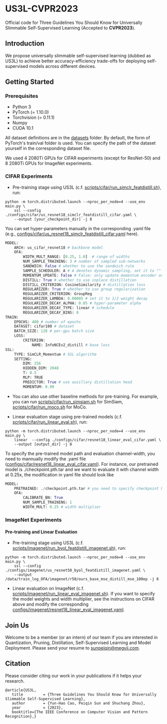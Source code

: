 # US3L-CVPR2023
Official code for Three Guidelines You Should Know for Universally Slimmable Self-Supervised Learning (Accepted to **CVPR2023**).


## Introduction
We propose universally slimmable self-supervised learning (dubbed as US3L) to achieve better accuracy-efficiency trade-offs for deploying self-supervised models across different devices.

## Getting Started

### Prerequisites
* Python 3
* PyTorch (= 1.10.0)
* Torchvision (= 0.11.1)
* Numpy
* CUDA 10.1

All dataset definitions are in the [datasets](datasets/) folder. By default, the form of PyTorch's train/val folder is used. You can specify the path of the dataset yourself in the corresponding dataset file.

We used 4 2080Ti GPUs for CIFAR experiments (except for ResNet-50) and 8 2080Ti GPUs for ImageNet experiments.

### CIFAR Experiments
- Pre-training stage using US3L (c.f. [scripts/cifar/run_simclr_featdistill.sh](scripts/cifar/run_simclr_featdistill.sh)), run:
```
python -m torch.distributed.launch --nproc_per_node=4 --use_env main.py \
    ssl --config ./configs/cifar/us_resnet18_simclr_featdistill_cifar.yaml \
    --output [your_checkpoint_dir] -j 8
```
You can set hyper-parameters manually in the corresponding .yaml file (e.g., [configs/cifar/us_resnet18_simclr_featdistill_cifar.yaml](configs/cifar/us_resnet18_simclr_featdistill_cifar.yaml) here).
```python
MODEL:
    ARCH: us_cifar_resnet18 # backbone model
    OFA:
        WIDTH_MULT_RANGE: [0.25, 1.0]  # range of widths
        NUM_SAMPLE_TRAINING: 3 # number of sampled sub-networks
        SANDWICH: False # whether to use the sandwich rule
        SAMPLE_SCHEDULER: A # A denotes dynamic sampling, set it to "" to deactivate
        MOMENTUM_UPDATE: False # False: only update momentum encoder once (max model forward pass)
        DISTILL: True # whether to use inplace distillation
        DISTILL_CRITERION: CosineSimilarity # distillation loss
        REGULARIZER: True # whether to use group regularization
        REGULARIZER_CRITERION: GroupReg
        REGULARIZER_LAMBDA: 0.00005 # set it to 1/2 weight decay
        REGULARIZER_DECAY_ALPHA: 0.05 # hyper-parameter alpha
        REGULARIZER_DECAY_TYPE: linear # schedule
        REGULARIZER_DECAY_BINS: 8
TRAIN:
    EPOCHS: 400 # number of epochs
    DATASET: cifar100 # dataset
    BATCH_SIZE: 128 # per-gpu batch size
    LOSS:
        CRITERION:
            NAME: InfoNCEv2_distill # base loss
SSL:
    TYPE: SimCLR_Momentum # SSL algorithm
    SETTING:
        DIM: 256
        HIDDEN_DIM: 2048
        T: 0.5
        MLP: TRUE
        PREDICTOR: True # use auxillary distillation head
        MOMENTUM: 0.99
```

- You can also use other baseline methods for pre-training. For example, you can run [scripts/cifar/run_simsiam.sh](scripts/cifar/run_simsiam.sh) for SimSiam, [scripts/cifar/run_moco.sh](scripts/cifar/run_moco.sh) for MoCo.

- Linear evaluation stage using pre-trained models (c.f. [scripts/cifar/run_linear_eval.sh](scripts/cifar/run_linear_eval.sh)), run:
```
python -m torch.distributed.launch --nproc_per_node=4 --use_env main.py \
    linear  --config ./configs/cifar/resnet18_linear_eval_cifar.yaml \
    --output [output_dir] -j 8
```
To specify the pre-trained model path and evaluation channel-width, you need to mannually modify the .yaml file ([configs/cifar/resnet18_linear_eval_cifar.yaml](./configs/cifar/resnet18_linear_eval_cifar.yaml)). For instance, our pretrained model is ./checkpoint.pth.tar and we want to evaluate it with channel width at 0.25x, the modification in yaml file should look like
```python
MODEL:
    PRETRAINED: ./checkpoint.pth.tar # you need to specify checkpoint here
    OFA:
        CALIBRATE_BN: True
        NUM_SAMPLE_TRAINING: 1
        WIDTH_MULT: 0.25 # width multiplier
```

### ImageNet Experiments

#### Pre-training and Linear Evaluation
- Pre-training stage using US3L (c.f. [scripts/imagenet/run_byol_featdistill_imagenet.sh](scripts/imagenet/run_byol_featdistill_imagenet.sh)), run:
```
python -m torch.distributed.launch --nproc_per_node=8 --use_env main.py \
    ssl --config ./configs/imagenet/us_resnet50_byol_featdistill_imagenet.yaml \
    --output /data/train_log_OFA/imagenet/r50/ours_base_mse_distill_mse_100ep -j 8
```

- Linear evaluation on ImageNet (c.f. [scripts/imagenet/run_linear_eval_imagenet.sh](scripts/imagenet/run_linear_eval_imagenet.sh)). If you want to specify the model weights and width multiplier, see the instructions on CIFAR above and modify the corresponding [configs/imagenet/resnet18_linear_eval_imagenet.yaml](configs/imagenet/resnet18_linear_eval_imagenet.yaml).


## Join Us
Welcome to be a member (or an intern) of our team if you are interested in Quantization, Pruning, Distillation, Self-Supervised Learning and Model Deployment.
Please send your resume to sunpeiqin@megvii.com.

## Citation
Please consider citing our work in your publications if it helps your research.
```
@article{US3L,
   title         = {Three Guidelines You Should Know for Universally Slimmable Self-Supervised Learning},
   author        = {Yun-Hao Cao, Peiqin Sun and Shuchang Zhou},
   year          = {2023},
   booktitle={The IEEE Conference on Computer Vision and Pattern Recognition},}
```